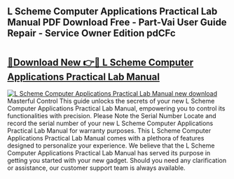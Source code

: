 ## L Scheme Computer Applications Practical Lab Manual PDF Download Free - Part-Vai User Guide Repair - Service Owner Edition pdCFc

# <h2><a href="http://bc6543.oget.top/?id=L+Scheme+Computer+Applications+Practical+Lab+Manual">🔗Download New 👉🔴 L Scheme Computer Applications Practical Lab Manual</a></h2>

[![L Scheme Computer Applications Practical Lab Manual new download](https://i.imgur.com/5g1atiW.png)](http://bc6543.oget.top/?id=L+Scheme+Computer+Applications+Practical+Lab+Manual)
Masterful Control This guide unlocks the secrets of your new L Scheme Computer Applications Practical Lab Manual, empowering you to control its functionalities with precision. Please Note the Serial Number Locate and record the serial number of your new L Scheme Computer Applications Practical Lab Manual for warranty purposes. This L Scheme Computer Applications Practical Lab Manual comes with a plethora of features designed to personalize your experience. We believe that the L Scheme Computer Applications Practical Lab Manual has served its purpose in getting you started with your new gadget. Should you need any clarification or assistance, our customer support team is always available.
